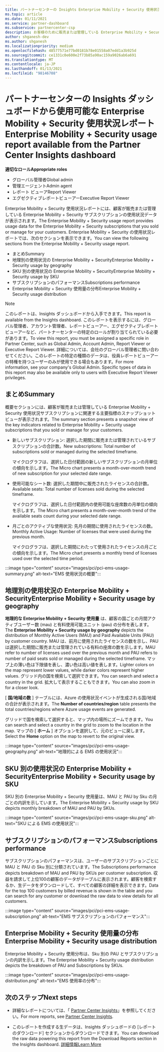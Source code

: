 ```yaml
---
title: パートナーセンターの Insights Enterprise Mobility + Security 使用状況レポート
ms.topic: article
ms.date: 01/11/2021
ms.service: partner-dashboard
ms.subservice: partnercenter-csp
description: お客様のために販売または管理している Enterprise Mobility + Security サブスクリプションの使用状況について、お客様がどのように改善できるかをご確認ください。
author: shganesh-dev
ms.author: shganesh
ms.localizationpriority: medium
ms.openlocfilehash: 48577571e77bd0181b78e01558a07edd1a3b925d
ms.sourcegitcommit: ce1331c0e600e2f73b85a90ac159a9026ab6a691
ms.translationtype: MT
ms.contentlocale: ja-JP
ms.lasthandoff: 01/13/2021
ms.locfileid: "98146708"
---
```

# <a name="enterprise-mobility--security-usage-report-available-from-the-partner-center-insights-dashboard"></a><span data-ttu-id="64cb8-103">パートナーセンターの Insights ダッシュボードから使用可能な Enterprise Mobility + Security 使用状況レポート</span><span class="sxs-lookup"><span data-stu-id="64cb8-103">Enterprise Mobility + Security usage report available from the Partner Center Insights dashboard</span></span>

<span data-ttu-id="64cb8-104">**適切なロール**</span><span class="sxs-lookup"><span data-stu-id="64cb8-104">**Appropriate roles**</span></span>
- <span data-ttu-id="64cb8-105">グローバル管理者</span><span class="sxs-lookup"><span data-stu-id="64cb8-105">Global admin</span></span>
- <span data-ttu-id="64cb8-106">管理エージェント</span><span class="sxs-lookup"><span data-stu-id="64cb8-106">Admin agent</span></span>
- <span data-ttu-id="64cb8-107">レポート ビューア</span><span class="sxs-lookup"><span data-stu-id="64cb8-107">Report Viewer</span></span>
- <span data-ttu-id="64cb8-108">エグゼクティブレポートビューアー</span><span class="sxs-lookup"><span data-stu-id="64cb8-108">Executive Report Viewer</span></span>

<span data-ttu-id="64cb8-109">Enterprise Mobility + Security 使用状況レポートには、顧客が販売または管理している Enterprise Mobility + Security サブスクリプションの使用状況データが表示されます。</span><span class="sxs-lookup"><span data-stu-id="64cb8-109">The Enterprise Mobility + Security usage report provides usage data for the Enterprise Mobility + Security subscriptions that you sold or manage for your customers.</span></span> <span data-ttu-id="64cb8-110">Enterprise Mobility + Security の使用状況レポートでは、次のセクションを表示できます。</span><span class="sxs-lookup"><span data-stu-id="64cb8-110">You can view the following sections from the Enterprise Mobility + Security usage report.</span></span>

- <span data-ttu-id="64cb8-111">まとめ</span><span class="sxs-lookup"><span data-stu-id="64cb8-111">Summary</span></span>
- <span data-ttu-id="64cb8-112">地理別の使用状況の Enterprise Mobility + Security</span><span class="sxs-lookup"><span data-stu-id="64cb8-112">Enterprise Mobility + Security usage by geography</span></span>
- <span data-ttu-id="64cb8-113">SKU 別の使用状況の Enterprise Mobility + Security</span><span class="sxs-lookup"><span data-stu-id="64cb8-113">Enterprise Mobility + Security usage by SKU</span></span>
- <span data-ttu-id="64cb8-114">サブスクリプションのパフォーマンス</span><span class="sxs-lookup"><span data-stu-id="64cb8-114">Subscriptions performance</span></span>
- <span data-ttu-id="64cb8-115">Enterprise Mobility + Security 使用量の分布</span><span class="sxs-lookup"><span data-stu-id="64cb8-115">Enterprise Mobility + Security usage distribution</span></span>

 > [!NOTE]
 > <span data-ttu-id="64cb8-116">このレポートは、Insights ダッシュボードから入手できます。</span><span class="sxs-lookup"><span data-stu-id="64cb8-116">This report is available from the Insights dashboard.</span></span> <span data-ttu-id="64cb8-117">このレポートを表示するには、グローバル管理者、アカウント管理者、レポートビューアー、エグゼクティブレポートビューアーなど、パートナーセンターの特定のロールが割り当てられている必要があります。</span><span class="sxs-lookup"><span data-stu-id="64cb8-117">To view this report, you must be assigned a specific role in Partner Center, such as Global Admin, Account Admin, Report Viewer or Executive Report Viewer.</span></span> <span data-ttu-id="64cb8-118">詳細については、会社のグローバル管理者に問い合わせてください。このレポートの特定の種類のデータは、役員レポートビューアーの特権を持つユーザーのみが使用できる場合もあります。</span><span class="sxs-lookup"><span data-stu-id="64cb8-118">For more information, see your company's Global Admin. Specific types of data in this report may also be available only to users with Executive Report Viewer privileges.</span></span>

## <a name="summary"></a><span data-ttu-id="64cb8-119">まとめ</span><span class="sxs-lookup"><span data-stu-id="64cb8-119">Summary</span></span>

<span data-ttu-id="64cb8-120">概要セクションには、顧客が販売または管理している Enterprise Mobility + Security 使用状況サブスクリプションに関連する主要指標のスナップショットビューが表示されます。</span><span class="sxs-lookup"><span data-stu-id="64cb8-120">The summary section presents a snapshot view of the key indicators related to Enterprise Mobility + Security usage subscriptions that you sold or manage for your customers.</span></span> 

- <span data-ttu-id="64cb8-121">新しいサブスクリプション: 選択した期間に販売または管理されているサブスクリプションの合計数。</span><span class="sxs-lookup"><span data-stu-id="64cb8-121">New subscriptions: Total number of subscriptions sold or managed during the selected timeframe.</span></span>

   <span data-ttu-id="64cb8-122">マイクログラフは、選択した日付範囲の新しいサブスクリプションの月単位の傾向を示します。</span><span class="sxs-lookup"><span data-stu-id="64cb8-122">The Micro chart presents a month-over-month trend of new subscription for your selected date range.</span></span>

- <span data-ttu-id="64cb8-123">使用可能なシート数: 選択した期間中に販売されたライセンスの合計数。</span><span class="sxs-lookup"><span data-stu-id="64cb8-123">Available seats: Total number of licenses sold during the selected timeframe.</span></span>

   <span data-ttu-id="64cb8-124">マイクログラフは、選択した日付範囲内の使用可能な座席数の月単位の傾向を示します。</span><span class="sxs-lookup"><span data-stu-id="64cb8-124">The Micro chart presents a month-over-month trend of the available seats count during your selected date range.</span></span>

- <span data-ttu-id="64cb8-125">月ごとのアクティブな使用状況: 先月の期間に使用されたライセンスの数。</span><span class="sxs-lookup"><span data-stu-id="64cb8-125">Monthly Active Usage: Number of licenses that were used during the previous month.</span></span>

   <span data-ttu-id="64cb8-126">マイクログラフは、選択した期間にわたって使用されたライセンスの月ごとの傾向を示します。</span><span class="sxs-lookup"><span data-stu-id="64cb8-126">The Micro chart presents a monthly trend of licenses used over the selected time period.</span></span>

:::image type="content" source="images/pci/pci-ems-usage-summary.png" alt-text="EMS 使用状況の概要":::

## <a name="enterprise-mobility--security-usage-by-geography"></a><span data-ttu-id="64cb8-128">地理別の使用状況の Enterprise Mobility + Security</span><span class="sxs-lookup"><span data-stu-id="64cb8-128">Enterprise Mobility + Security usage by geography</span></span>

<span data-ttu-id="64cb8-129">**地理的な Enterprise Mobility + Security 使用量** は、顧客の国ごとの月間アクティブユーザー数 (mau) と有料使用可能ユニット (pau) の分布を表します。</span><span class="sxs-lookup"><span data-stu-id="64cb8-129">The **Enterprise Mobility + Security usage by geography** depicts the distribution of Monthly Active Users (MAU) and Paid Available Units (PAU) by customer country.</span></span> <span data-ttu-id="64cb8-130">MAU は、前月に使用されたライセンスの数を示し、PAU は選択した期間に販売または管理されている有料の座席の数を示します。</span><span class="sxs-lookup"><span data-stu-id="64cb8-130">MAU refer to number of licenses used over the previous month and PAU refers to number of paid seats sold or managed during the selected timeframe.</span></span> <span data-ttu-id="64cb8-131">マップ上の薄い色は下限値を表し、濃い色は高い値を表します。</span><span class="sxs-lookup"><span data-stu-id="64cb8-131">Lighter colors on the map represent lower values, while darker colors represent higher values.</span></span> <span data-ttu-id="64cb8-132">グリッド内の国を検索して選択できます。</span><span class="sxs-lookup"><span data-stu-id="64cb8-132">You can search and select a country in the grid.</span></span> <span data-ttu-id="64cb8-133">拡大して表示することもできます。</span><span class="sxs-lookup"><span data-stu-id="64cb8-133">You can also zoom in for a closer look.</span></span>

<span data-ttu-id="64cb8-134">[ **国/地域の数** ] テーブルには、Azure の使用状況イベントが生成される国/地域の合計が表示されます。</span><span class="sxs-lookup"><span data-stu-id="64cb8-134">The **Number of countries/region** table presents the total countries/regions where Azure usage events are generated.</span></span>

<span data-ttu-id="64cb8-135">グリッドで国を検索して選択すると、マップ内の場所にズームできます。</span><span class="sxs-lookup"><span data-stu-id="64cb8-135">You can search and select a country in the grid to zoom to the location in the map.</span></span> <span data-ttu-id="64cb8-136">マップの [ **ホーム** ] オプションを選択して、元のビューに戻します。</span><span class="sxs-lookup"><span data-stu-id="64cb8-136">Select the **Home** option on the map to revert to the original view.</span></span>

:::image type="content" source="images/pci/pci-ems-usage-geography.png" alt-text="地理的による EMS の使用状況":::

## <a name="enterprise-mobility--security-usage-by-sku"></a><span data-ttu-id="64cb8-138">SKU 別の使用状況の Enterprise Mobility + Security</span><span class="sxs-lookup"><span data-stu-id="64cb8-138">Enterprise Mobility + Security usage by SKU</span></span>

<span data-ttu-id="64cb8-139">SKU 別の Enterprise Mobility + Security 使用量は、MAU と PAU by Sku の月ごとの内訳を示しています。</span><span class="sxs-lookup"><span data-stu-id="64cb8-139">The Enterprise Mobility + Security usage by SKU depicts monthly breakdown of MAU and PAU by SKUs.</span></span>

:::image type="content" source="images/pci/pci-ems-usage-sku.png" alt-text="SKU による EMS の使用状況":::

## <a name="subscriptions-performance"></a><span data-ttu-id="64cb8-141">サブスクリプションのパフォーマンス</span><span class="sxs-lookup"><span data-stu-id="64cb8-141">Subscriptions performance</span></span>

<span data-ttu-id="64cb8-142">サブスクリプションのパフォーマンスは、ユーザーのサブスクリプションごとに MAU と PAU の Sku 別に分類されています。</span><span class="sxs-lookup"><span data-stu-id="64cb8-142">The Subscriptions performance depicts breakdown of MAU and PAU by SKUs per customer subscription.</span></span> <span data-ttu-id="64cb8-143">収益を請求して上位100の顧客のデータがテーブルに表示されます。顧客を検索するか、生データをダウンロードして、すべての顧客の詳細を表示できます。</span><span class="sxs-lookup"><span data-stu-id="64cb8-143">Data for the top 100 customers by billed revenue is shown in the table and you can search for any customer or download the raw data to view details for all customers.</span></span>

:::image type="content" source="images/pci/pci-ems-usage-subscription.png" alt-text="EMS サブスクリプションのパフォーマンス":::

## <a name="enterprise-mobility--security-usage-distribution"></a><span data-ttu-id="64cb8-145">Enterprise Mobility + Security 使用量の分布</span><span class="sxs-lookup"><span data-stu-id="64cb8-145">Enterprise Mobility + Security usage distribution</span></span>

<span data-ttu-id="64cb8-146">Enterprise Mobility + Security 使用分布は、Sku 別の PAU とサブスクリプションの内訳を示します。</span><span class="sxs-lookup"><span data-stu-id="64cb8-146">The Enterprise Mobility + Security usage distribution depicts the breakdown of PAU and Subscriptions by SKUs.</span></span>

:::image type="content" source="images/pci/pci-ems-usage-distribution.png" alt-text="EMS 使用率の分布":::

## <a name="next-steps"></a><span data-ttu-id="64cb8-148">次のステップ</span><span class="sxs-lookup"><span data-stu-id="64cb8-148">Next steps</span></span>

- <span data-ttu-id="64cb8-149">詳細なレポートについては、「 [Partner Center Insights](partner-center-insights.md)」を参照してください。</span><span class="sxs-lookup"><span data-stu-id="64cb8-149">For more reports, see [Partner Center Insights](partner-center-insights.md).</span></span>

- <span data-ttu-id="64cb8-150">このレポートを作成する生データは、Insights ダッシュボードの [レポートのダウンロード] セクションからダウンロードできます。</span><span class="sxs-lookup"><span data-stu-id="64cb8-150">You can download the raw data powering this report from the Download Reports section in the Insights dashboard.</span></span> [<span data-ttu-id="64cb8-151">詳細情報</span><span class="sxs-lookup"><span data-stu-id="64cb8-151">Learn More</span></span>](pci-download-reports.md) 
